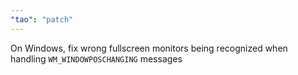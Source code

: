 ```yaml
---
"tao": "patch"
---
```


On Windows, fix wrong fullscreen monitors being recognized when handling `WM_WINDOWPOSCHANGING` messages